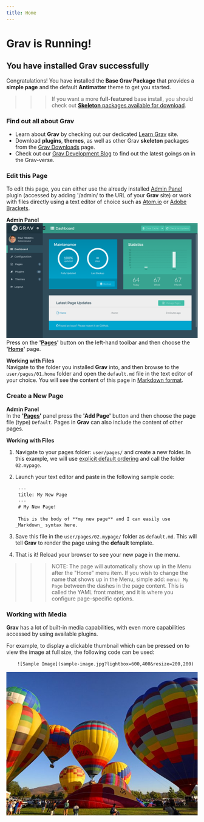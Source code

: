 ```yaml
---
title: Home
---
```


# Grav is Running!
## You have installed **Grav** successfully

Congratulations! You have installed the **Base Grav Package** that provides a **simple page** and the default **Antimatter** theme to get you started.

>>> If you want a more **full-featured** base install, you should check out [**Skeleton** packages available for download](http://getgrav.org/downloads).

### Find out all about Grav

* Learn about **Grav** by checking out our dedicated [Learn Grav](http://learn.getgrav.org) site.
* Download **plugins**, **themes**, as well as other Grav **skeleton** packages from the [Grav Downloads](http://getgrav.org/downloads) page.
* Check out our [Grav Development Blog](http://getgrav.org/blog) to find out the latest goings on in the Grav-verse.

### Edit this Page

To edit this page, you can either use the already installed [Admin Panel](../../admin) plugin (accessed by adding '/admin/ to the URL of your **Grav** site) or work with files directly using a text editor of choice such as [Atom.io](http://atom.io) or [Adobe Brackets](http://brackets.io).

**Admin Panel**  
![Image of Grav Admin Panel](admin-panel.png?resize=600,400)  
Press on the **'[Pages](../../admin/pages)'** button on the left-hand toolbar and then choose the **'[Home](../../admin/pages/home)'** page.

**Working with Files**  
Navigate to the folder you installed **Grav** into, and then browse to the `user/pages/01.home` folder and open the `default.md` file in the text editor of your choice. You will see the content of this page in [Markdown format](http://learn.getgrav.org/content/markdown).

### Create a New Page

**Admin Panel**  
In the **'[Pages](../../admin/pages)'** panel press the **'Add Page'** button and then choose the page file (type) `Default`. Pages in **Grav** can also include the content of other pages.

**Working with Files**  
1. Navigate to your pages folder: `user/pages/` and create a new folder.  In this example, we will use [explicit default ordering](http://learn.getgrav.org/content/content-pages) and call the folder `02.mypage`.
2. Launch your text editor and paste in the following sample code:

        ---
        title: My New Page
        ---
        # My New Page!

        This is the body of **my new page** and I can easily use _Markdown_ syntax here.

3. Save this file in the `user/pages/02.mypage/` folder as `default.md`. This will tell **Grav** to render the page using the **default** template.
4. That is it! Reload your browser to see your new page in the menu.

>>> NOTE: The page will automatically show up in the Menu after the "Home" menu item. If you wish to change the name that shows up in the Menu, simple add: `menu: My Page` between the dashes in the page content. This is called the YAML front matter, and it is where you configure page-specific options.

### Working with Media

**Grav** has a lot of built-in media capabilities, with even more capabilities accessed by using available plugins.

For example, to display a clickable thumbnail which can be pressed on to view the image at full size, the following code can be used:

        ![Sample Image](sample-image.jpg?lightbox=600,400&resize=200,200)

![Sample Image](sample-image.jpg?lightbox=600,400&resize=200,200)

